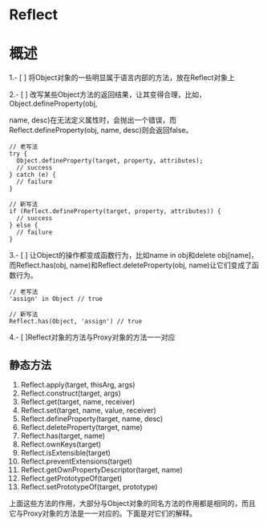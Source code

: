 # Reflect

# 概述



1.- [ ] 将Object对象的一些明显属于语言内部的方法，放在Reflect对象上

2.- [ ] 改写某些Object方法的返回结果，让其变得合理，比如，Object.defineProperty(obj,

 name, desc)在无法定义属性时，会抛出一个错误，而Reflect.defineProperty(obj, name, desc)则会返回false。

```
// 老写法
try {
  Object.defineProperty(target, property, attributes);
  // success
} catch (e) {
  // failure
}

// 新写法
if (Reflect.defineProperty(target, property, attributes)) {
  // success
} else {
  // failure
}

```

3.- [ ] 让Object的操作都变成函数行为，比如name in obj和delete obj[name]，而Reflect.has(obj, name)和Reflect.deleteProperty(obj, name)让它们变成了函数行为。

```
// 老写法
'assign' in Object // true

// 新写法
Reflect.has(Object, 'assign') // true
```

4.- [ ]Reflect对象的方法与Proxy对象的方法一一对应


## 静态方法

1. Reflect.apply(target, thisArg, args)
2. Reflect.construct(target, args)
3. Reflect.get(target, name, receiver)
4. Reflect.set(target, name, value, receiver)
5. Reflect.defineProperty(target, name, desc)
6. Reflect.deleteProperty(target, name)
7. Reflect.has(target, name)
8. Reflect.ownKeys(target)
9. Reflect.isExtensible(target)
10. Reflect.preventExtensions(target)
11. Reflect.getOwnPropertyDescriptor(target, name)
12. Reflect.getPrototypeOf(target)
13. Reflect.setPrototypeOf(target, prototype)

上面这些方法的作用，大部分与Object对象的同名方法的作用都是相同的，而且它与Proxy对象的方法是一一对应的。下面是对它们的解释。




















